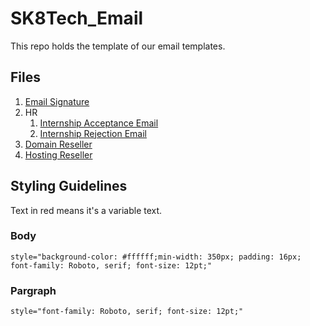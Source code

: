 # SK8Tech_Email

This repo holds the template of our email templates.

## Files

1. [Email Signature](signature.html)
1. HR
	1. [Internship Acceptance Email](hr/acceptance.html)
	1. [Internship Rejection Email](hr/rejection.html) 
1. [Domain Reseller](https://domain.sk8.tech)
1. [Hosting Reseller](https://whmcs.sk8.tech)

## Styling Guidelines

Text in red means it's a variable text.

### Body
```
style="background-color: #ffffff;min-width: 350px; padding: 16px; font-family: Roboto, serif; font-size: 12pt;"
```

### Pargraph

```
style="font-family: Roboto, serif; font-size: 12pt;"
```
